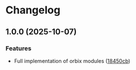 # Changelog

## 1.0.0 (2025-10-07)


### Features

* Full implementation of orbix modules ([18450cb](https://github.com/CoreySpohn/exosims-plugins/commit/18450cb083a4d8d93f267d7f15923f3ec433efce))

